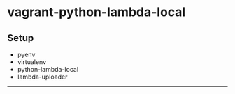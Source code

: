 
# vagrant-python-lambda-local

## Setup

- pyenv
- virtualenv
- python-lambda-local
- lambda-uploader

--------------------------------------------------------
